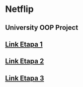 # Netflip
## University OOP Project

## [Link Etapa 1](https://github.com/flawreen/Netflip/tree/etapa1)

## [Link Etapa 2](https://github.com/flawreen/Netflip/tree/etapa2)

## [Link Etapa 3](https://github.com/flawreen/Netflip/tree/etapa3)
